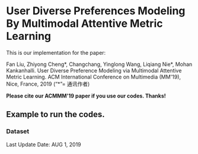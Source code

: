 # User Diverse Preferences Modeling By Multimodal Attentive Metric Learning 

This is our implementation for the paper:

Fan Liu, Zhiyong Cheng*, Changchang, Yinglong Wang, Liqiang Nie*, Mohan Kankanhalli. User Diverse Preference Modeling via Multimodal Attentive Metric Learning. ACM International Conference on Multimedia (MM'19), Nice, France, 2019 (“*”= 通讯作者)

**Please cite our ACMMM'19 paper if you use our codes. Thanks!**

## Example to run the codes.

### Dataset


Last Update Date: AUG 1, 2019
